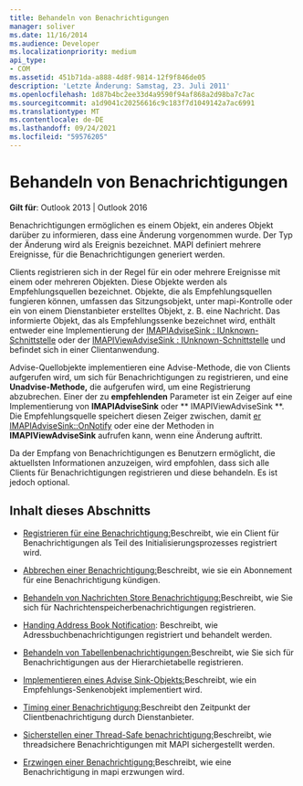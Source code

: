 ```yaml
---
title: Behandeln von Benachrichtigungen
manager: soliver
ms.date: 11/16/2014
ms.audience: Developer
ms.localizationpriority: medium
api_type:
- COM
ms.assetid: 451b71da-a888-4d8f-9814-12f9f846de05
description: 'Letzte Änderung: Samstag, 23. Juli 2011'
ms.openlocfilehash: 1d87b4bc2ee33d4a9590f94af868a2d98ba7c7ac
ms.sourcegitcommit: a1d9041c20256616c9c183f7d1049142a7ac6991
ms.translationtype: MT
ms.contentlocale: de-DE
ms.lasthandoff: 09/24/2021
ms.locfileid: "59576205"
---
```

# <a name="handling-notifications"></a>Behandeln von Benachrichtigungen

**Gilt für**: Outlook 2013 | Outlook 2016 
  
Benachrichtigungen ermöglichen es einem Objekt, ein anderes Objekt darüber zu informieren, dass eine Änderung vorgenommen wurde. Der Typ der Änderung wird als Ereignis bezeichnet. MAPI definiert mehrere Ereignisse, für die Benachrichtigungen generiert werden. 
  
Clients registrieren sich in der Regel für ein oder mehrere Ereignisse mit einem oder mehreren Objekten. Diese Objekte werden als Empfehlungsquellen bezeichnet. Objekte, die als Empfehlungsquellen fungieren können, umfassen das Sitzungsobjekt, unter mapi-Kontrolle oder ein von einem Dienstanbieter erstelltes Objekt, z. B. eine Nachricht. Das informierte Objekt, das als Empfehlungssenke bezeichnet wird, enthält entweder eine Implementierung der [IMAPIAdviseSink : IUnknown-Schnittstelle](imapiadvisesinkiunknown.md) oder der [IMAPIViewAdviseSink : IUnknown-Schnittstelle](imapiviewadvisesinkiunknown.md) und befindet sich in einer Clientanwendung. 
  
Advise-Quellobjekte  implementieren eine Advise-Methode, die von Clients aufgerufen wird, um sich für Benachrichtigungen zu registrieren, und eine **Unadvise-Methode,** die aufgerufen wird, um eine Registrierung abzubrechen. Einer der zu **empfehlenden** Parameter ist ein Zeiger auf eine Implementierung von **IMAPIAdviseSink** oder ** IMAPIViewAdviseSink **. Die Empfehlungsquelle speichert diesen Zeiger zwischen, damit [er IMAPIAdviseSink::OnNotify](imapiadvisesink-onnotify.md) oder eine der Methoden in **IMAPIViewAdviseSink** aufrufen kann, wenn eine Änderung auftritt. 
  
Da der Empfang von Benachrichtigungen es Benutzern ermöglicht, die aktuellsten Informationen anzuzeigen, wird empfohlen, dass sich alle Clients für Benachrichtigungen registrieren und diese behandeln. Es ist jedoch optional.
  
## <a name="in-this-section"></a>Inhalt dieses Abschnitts

- [Registrieren für eine Benachrichtigung:](registering-for-a-notification.md)Beschreibt, wie ein Client für Benachrichtigungen als Teil des Initialisierungsprozesses registriert wird.
    
- [Abbrechen einer Benachrichtigung:](canceling-a-notification.md)Beschreibt, wie sie ein Abonnement für eine Benachrichtigung kündigen.
    
- [Behandeln von Nachrichten Store Benachrichtigung:](handling-message-store-notification.md)Beschreibt, wie Sie sich für Nachrichtenspeicherbenachrichtigungen registrieren.
    
- [Handing Address Book Notification](handing-address-book-notification.md): Beschreibt, wie Adressbuchbenachrichtigungen registriert und behandelt werden.
    
- [Behandeln von Tabellenbenachrichtigungen:](handling-table-notification.md)Beschreibt, wie Sie sich für Benachrichtigungen aus der Hierarchietabelle registrieren.
    
- [Implementieren eines Advise Sink-Objekts:](implementing-an-advise-sink-object.md)Beschreibt, wie ein Empfehlungs-Senkenobjekt implementiert wird.
    
- [Timing einer Benachrichtigung:](timing-a-notification.md)Beschreibt den Zeitpunkt der Clientbenachrichtigung durch Dienstanbieter.
    
- [Sicherstellen einer Thread-Safe benachrichtigung:](ensuring-a-thread-safe-notification.md)Beschreibt, wie threadsichere Benachrichtigungen mit MAPI sichergestellt werden.
    
- [Erzwingen einer Benachrichtigung:](forcing-a-notification.md)Beschreibt, wie eine Benachrichtigung in mapi erzwungen wird.
    

